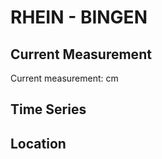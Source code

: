 # RHEIN - BINGEN

## Current Measurement

Current measurement: <Value topic="rivers/pegel-online/RHEIN/BINGEN/measurementValue"/> cm

## Time Series

<TimeSeries topic="rivers/pegel-online/RHEIN/BINGEN/measurementValue" period="week" />

## Location

<WorldMap>
  <Marker lat="49.97034213591973" lon="7.899667963397104" labelTopic="rivers/pegel-online/RHEIN/BINGEN" />
</WorldMap>
